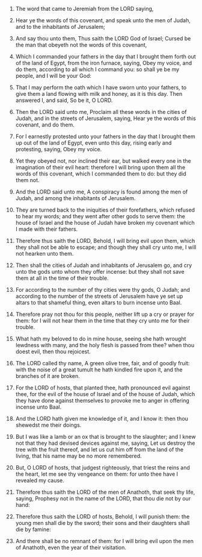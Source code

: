 1. The word that came to Jeremiah from the LORD saying,

2. Hear ye
the words of this covenant, and speak unto the men of Judah, and to
the inhabitants of Jerusalem;

3. And say thou unto them, Thus saith
the LORD God of Israel; Cursed be the man that obeyeth not the words
of this covenant,

4. Which I commanded your fathers in the day that
I brought them forth out of the land of Egypt, from the iron furnace,
saying, Obey my voice, and do them, according to all which I command
you: so shall ye be my people, and I will be your God:

5. That I may
perform the oath which I have sworn unto your fathers, to give them a
land flowing with milk and honey, as it is this day. Then answered I,
and said, So be it, O LORD.

6. Then the LORD said unto me, Proclaim all these words in the
cities of Judah, and in the streets of Jerusalem, saying, Hear ye the
words of this covenant, and do them.

7. For I earnestly protested unto your fathers in the day that I
brought them up out of the land of Egypt, even unto this day, rising
early and protesting, saying, Obey my voice.

8. Yet they obeyed not, nor inclined their ear, but walked every one
in the imagination of their evil heart: therefore I will bring upon
them all the words of this covenant, which I commanded them to do: but
they did them not.

9. And the LORD said unto me, A conspiracy is found among the men of
Judah, and among the inhabitants of Jerusalem.

10. They are turned back to the iniquities of their forefathers,
which refused to hear my words; and they went after other gods to
serve them: the house of Israel and the house of Judah have broken my
covenant which I made with their fathers.

11. Therefore thus saith the LORD, Behold, I will bring evil upon
them, which they shall not be able to escape; and though they shall
cry unto me, I will not hearken unto them.

12. Then shall the cities of Judah and inhabitants of Jerusalem go,
and cry unto the gods unto whom they offer incense: but they shall not
save them at all in the time of their trouble.

13. For according to the number of thy cities were thy gods, O
Judah; and according to the number of the streets of Jerusalem have ye
set up altars to that shameful thing, even altars to burn incense unto
Baal.

14. Therefore pray not thou for this people, neither lift up a cry
or prayer for them: for I will not hear them in the time that they cry
unto me for their trouble.

15. What hath my beloved to do in mine house, seeing she hath
wrought lewdness with many, and the holy flesh is passed from thee?
when thou doest evil, then thou rejoicest.

16. The LORD called thy name, A green olive tree, fair, and of
goodly fruit: with the noise of a great tumult he hath kindled fire
upon it, and the branches of it are broken.

17. For the LORD of hosts, that planted thee, hath pronounced evil
against thee, for the evil of the house of Israel and of the house of
Judah, which they have done against themselves to provoke me to anger
in offering incense unto Baal.

18. And the LORD hath given me knowledge of it, and I know it: then
thou shewedst me their doings.

19. But I was like a lamb or an ox that is brought to the slaughter;
and I knew not that they had devised devices against me, saying, Let
us destroy the tree with the fruit thereof, and let us cut him off
from the land of the living, that his name may be no more remembered.

20. But, O LORD of hosts, that judgest righteously, that triest the
reins and the heart, let me see thy vengeance on them: for unto thee
have I revealed my cause.

21. Therefore thus saith the LORD of the men of Anathoth, that seek
thy life, saying, Prophesy not in the name of the LORD, that thou die
not by our hand:

22. Therefore thus saith the LORD of hosts, Behold,
I will punish them: the young men shall die by the sword; their sons
and their daughters shall die by famine:

23. And there shall be no
remnant of them: for I will bring evil upon the men of Anathoth, even
the year of their visitation.